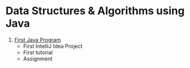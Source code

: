 # Data Structures & Algorithms using Java

1. [First Java Program](01-first-java-program)
   - First IntelliJ Idea Project
   - First tutorial
   - Assignment
  
